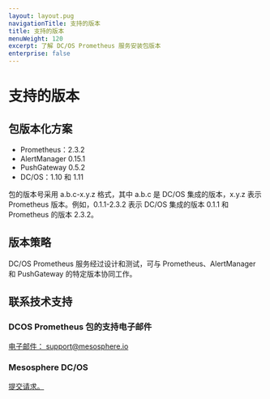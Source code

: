 ```yaml
---
layout: layout.pug
navigationTitle: 支持的版本
title: 支持的版本
menuWeight: 120
excerpt: 了解 DC/OS Prometheus 服务安装包版本
enterprise: false
---
```


# 支持的版本

## 包版本化方案

- Prometheus：2.3.2
- AlertManager 0.15.1
- PushGateway 0.5.2
- DC/OS：1.10 和 1.11

包的版本号采用 a.b.c-x.y.z 格式，其中 a.b.c 是 DC/OS 集成的版本，x.y.z 表示 Prometheus 版本。例如，0.1.1-2.3.2 表示 DC/OS 集成的版本 0.1.1 和 Prometheus 的版本 2.3.2。

## 版本策略

DC/OS Prometheus 服务经过设计和测试，可与 Prometheus、AlertManager 和 PushGateway 的特定版本协同工作。

## 联系技术支持

### DCOS Prometheus 包的支持电子邮件

[电子邮件： support@mesosphere.io](mailto：support@mesosphere.io)

### Mesosphere DC/OS

[提交请求。](https://support.mesosphere.com/hc/en-us/requests/new)
